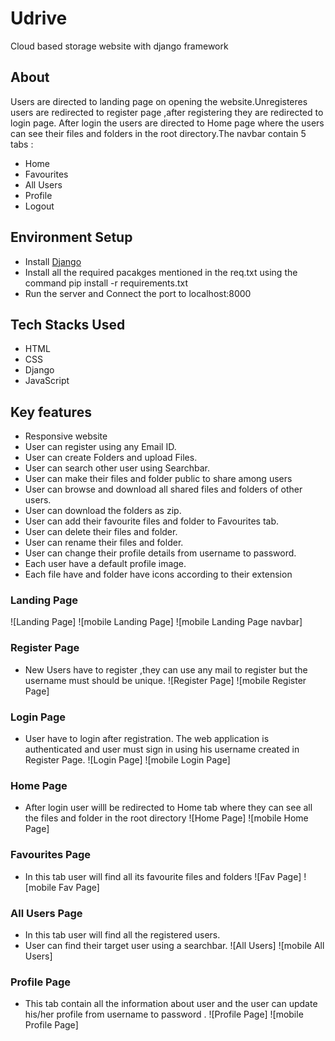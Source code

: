 # Udrive
Cloud based storage website with django framework

## About
Users are directed to landing page on opening the website.Unregisteres users are redirected to register page ,after registering they are redirected to login page.
After login the users are directed to Home page where the users can see their files and folders in the root directory.The navbar contain 5 tabs :
*  Home
*  Favourites
*  All Users
*  Profile
*  Logout

## Environment Setup

*  Install [Django](https://docs.djangoproject.com/en/3.2/topics/install/)
*  Install all the required pacakges mentioned in the req.txt using the command pip install -r requirements.txt
*  Run the server and Connect the port to localhost:8000

## Tech Stacks Used

*  HTML
*  CSS
*  Django
*  JavaScript

## Key features

* Responsive website
* User can register using any Email ID.
* User can create Folders and upload Files.
* User can search other user using Searchbar.
* User can make their files and folder public to share among users
* User can browse and download all shared files and folders of other users.
* User can download the folders as zip.
* User can add their favourite files and folder to Favourites tab.
* User can delete their files and folder.
* User can rename their files and folder.
* User can change their profile details from username to password.
* Each user have a default profile image.
* Each file have and folder have icons according to their extension

### Landing Page
![Landing Page]
![mobile Landing Page] ![mobile Landing Page navbar]

### Register Page
* New Users have to register ,they can use any mail to register but the username must should be unique.
![Register Page]
![mobile Register Page]

### Login Page
* User have to login after registration. The web application is authenticated and user must sign in using his username created in Register Page. 
![Login Page]
![mobile Login Page]

### Home Page
* After login user willl be redirected to Home tab where they can see all the files and folder in the root directory
![Home Page]
![mobile Home Page]

### Favourites Page
* In this tab user will find all its favourite files and folders
![Fav Page]
![mobile Fav Page]

### All Users Page
* In this tab user will find all the registered users.
* User can find their target user  using a searchbar.
![All Users]
![mobile All Users]

### Profile Page
* This tab contain all the information about user and the user can update his/her profile from username to password .
![Profile Page]
![mobile Profile Page]




